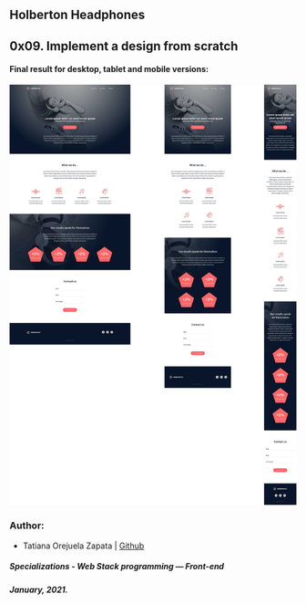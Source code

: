 ## Holberton Headphones
## 0x09. Implement a design from scratch

####  Final result for desktop, tablet and mobile versions:
![Headphones Layout](https://github.com/tatsOre/holberton-headphones/blob/master/layout/Full.jpg)

### Author:
* Tatiana Orejuela Zapata | [Github](https://github.com/tatsOre)

##### Specializations - Web Stack programming ― Front-end
##### January, 2021. 
